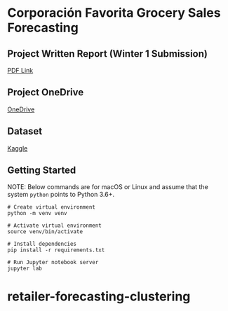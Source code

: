 # Corporación Favorita Grocery Sales Forecasting

## Project Written Report (Winter 1 Submission)

[PDF Link](https://mcgill-my.sharepoint.com/:b:/g/personal/hanitra_razafindrabe_mail_mcgill_ca/ER3n824fdMxEqtqNrgzZWcQBC6rhlsEQ88fnRajSgKwrtg?e=EhPdV8)

## Project OneDrive

[OneDrive](https://mcgill-my.sharepoint.com/personal/shivanshu_gupta_mail_mcgill_ca/_layouts/15/OneDrive.aspx?id=%2Fpersonal%2Fhanitra%5Frazafindrabe%5Fmail%5Fmcgill%5Fca%2FDocuments%2F3%2E%20Winter22%2FINSY%20695%20%2D%20Enterprise%20Data%20Science%2FEDS%2DGroup%2DProject&listurl=%2Fpersonal%2Fhanitra%5Frazafindrabe%5Fmail%5Fmcgill%5Fca%2FDocuments&remoteItem=%7B%22mp%22%3A%7B%22webAbsoluteUrl%22%3A%22https%3A%2F%2Fmcgill%2Dmy%2Esharepoint%2Ecom%2Fpersonal%2Fshivanshu%5Fgupta%5Fmail%5Fmcgill%5Fca%22%2C%22listFullUrl%22%3A%22https%3A%2F%2Fmcgill%2Dmy%2Esharepoint%2Ecom%2Fpersonal%2Fshivanshu%5Fgupta%5Fmail%5Fmcgill%5Fca%2FDocuments%22%2C%22rootFolder%22%3A%22%2Fpersonal%2Fshivanshu%5Fgupta%5Fmail%5Fmcgill%5Fca%2FDocuments%2FEDS%2DGroup%2DProject%22%7D%2C%22rsi%22%3A%7B%22listFullUrl%22%3A%22https%3A%2F%2Fmcgill%2Dmy%2Esharepoint%2Ecom%2Fpersonal%2Fhanitra%5Frazafindrabe%5Fmail%5Fmcgill%5Fca%2FDocuments%22%2C%22rootFolder%22%3A%22%2Fpersonal%2Fhanitra%5Frazafindrabe%5Fmail%5Fmcgill%5Fca%2FDocuments%2F3%2E%20Winter22%2FINSY%20695%20%2D%20Enterprise%20Data%20Science%2FEDS%2DGroup%2DProject%22%2C%22webAbsoluteUrl%22%3A%22https%3A%2F%2Fmcgill%2Dmy%2Esharepoint%2Ecom%2Fpersonal%2Fhanitra%5Frazafindrabe%5Fmail%5Fmcgill%5Fca%22%7D%7D)

## Dataset

[Kaggle](https://www.kaggle.com/c/favorita-grocery-sales-forecasting/data)

## Getting Started

NOTE: Below commands are for macOS or Linux and assume that the system `python` points to Python 3.6+.

```
# Create virtual environment
python -m venv venv

# Activate virtual environment
source venv/bin/activate

# Install dependencies
pip install -r requirements.txt

# Run Jupyter notebook server
jupyter lab
```
# retailer-forecasting-clustering
